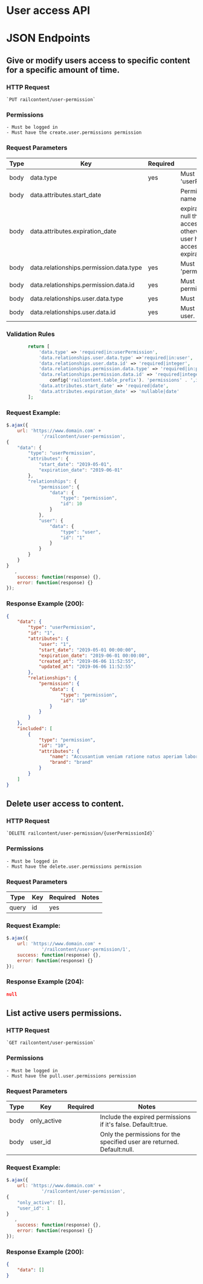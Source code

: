 # User access API

# JSON Endpoints


<!-- START_4572abc09b0a4dfedb76009dca5d6065 -->
## Give or modify users access to specific content for a specific amount of time.


### HTTP Request
    `PUT railcontent/user-permission`


### Permissions
    - Must be logged in
    - Must have the create.user.permissions permission
    
### Request Parameters


|Type|Key|Required|Notes|
|----|---|--------|-----|
|body|data.type|  yes  |Must be 'userPermission'.|
|body|data.attributes.start_date|    |Permission name.|
|body|data.attributes.expiration_date|    |expiration date is null they have access forever; otherwise the user have access until the expiration date.|
|body|data.relationships.permission.data.type|  yes  |Must be 'permission'.|
|body|data.relationships.permission.data.id|  yes  |Must exists in permission.|
|body|data.relationships.user.data.type|  yes  |Must be 'user'.|
|body|data.relationships.user.data.id|  yes  |Must exists in user.|

### Validation Rules
```php
        return [
            'data.type' => 'required|in:userPermission',
            'data.relationships.user.data.type' =>'required|in:user',
            'data.relationships.user.data.id' => 'required|integer',
            'data.relationships.permission.data.type' => 'required|in:permission',
            'data.relationships.permission.data.id' => 'required|integer|exists:' . config('railcontent.database_connection_name') . '.' .
                config('railcontent.table_prefix'). 'permissions' . ',id',
            'data.attributes.start_date' => 'required|date',
            'data.attributes.expiration_date' => 'nullable|date'
        ];
```

### Request Example:

```js
$.ajax({
    url: 'https://www.domain.com' +
             '/railcontent/user-permission',
{
    "data": {
        "type": "userPermission",
        "attributes": {
            "start_date": "2019-05-01",
            "expiration_date": "2019-06-01"
        },
        "relationships": {
            "permission": {
                "data": {
                    "type": "permission",
                    "id": 10
                }
            },
            "user": {
                "data": {
                    "type": "user",
                    "id": "1"
                }
            }
        }
    }
}
   ,
    success: function(response) {},
    error: function(response) {}
});
```

### Response Example (200):

```json
{
    "data": {
        "type": "userPermission",
        "id": "1",
        "attributes": {
            "user": "1",
            "start_date": "2019-05-01 00:00:00",
            "expiration_date": "2019-06-01 00:00:00",
            "created_at": "2019-06-06 11:52:55",
            "updated_at": "2019-06-06 11:52:55"
        },
        "relationships": {
            "permission": {
                "data": {
                    "type": "permission",
                    "id": "10"
                }
            }
        }
    },
    "included": [
        {
            "type": "permission",
            "id": "10",
            "attributes": {
                "name": "Accusantium veniam ratione natus aperiam laboriosam. Est itaque natus voluptas esse. Provident dolores voluptas porro labore voluptas natus.",
                "brand": "brand"
            }
        }
    ]
}
```




<!-- END_4572abc09b0a4dfedb76009dca5d6065 -->

<!-- START_091f922183423b288cd6002e9275c608 -->
## Delete user access to content.


### HTTP Request
    `DELETE railcontent/user-permission/{userPermissionId}`


### Permissions
    - Must be logged in
    - Must have the delete.user.permissions permission
    
### Request Parameters


|Type|Key|Required|Notes|
|----|---|--------|-----|
|query|id|  yes  ||


### Request Example:

```js
$.ajax({
    url: 'https://www.domain.com' +
             '/railcontent/user-permission/1',
    success: function(response) {},
    error: function(response) {}
});
```

### Response Example (204):

```json
null
```




<!-- END_091f922183423b288cd6002e9275c608 -->

<!-- START_11e3427c786ec11eb4b04a07b221d9eb -->
## List active users permissions.


### HTTP Request
    `GET railcontent/user-permission`


### Permissions
    - Must be logged in
    - Must have the pull.user.permissions permission
    
### Request Parameters


|Type|Key|Required|Notes|
|----|---|--------|-----|
|body|only_active|    |Include the expired permissions if it's false. Default:true.|
|body|user_id|    |Only the permissions for the specified user are returned. Default:null.|


### Request Example:

```js
$.ajax({
    url: 'https://www.domain.com' +
             '/railcontent/user-permission',
{
    "only_active": [],
    "user_id": 1
}
   ,
    success: function(response) {},
    error: function(response) {}
});
```

### Response Example (200):

```json
{
    "data": []
}
```




<!-- END_11e3427c786ec11eb4b04a07b221d9eb -->

